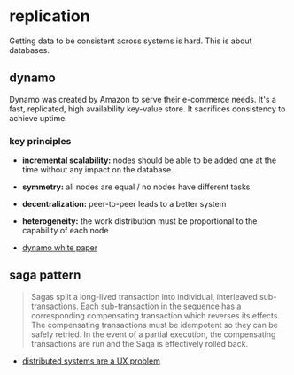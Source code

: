 # replication
Getting data to be consistent across systems is hard. This is about databases.

## dynamo
Dynamo was created by Amazon to serve their e-commerce needs. It's a fast,
replicated, high availability key-value store. It sacrifices consistency to
achieve uptime.

### key principles
- __incremental scalability:__ nodes should be able to be added one at the time
  without any impact on the database.
- __symmetry:__ all nodes are equal / no nodes have different tasks
- __decentralization:__ peer-to-peer leads to a better system
- __heterogeneity:__ the work distribution must be proportional to the
  capability of each node

- [dynamo white paper](http://www.allthingsdistributed.com/files/amazon-dynamo-sosp2007.pdf)

## saga pattern
> Sagas split a long-lived transaction into individual, interleaved
> sub-transactions. Each sub-transaction in the sequence has a corresponding
> compensating transaction which reverses its effects. The compensating
> transactions must be idempotent so they can be safely retried. In the event
> of a partial execution, the compensating transactions are run and the Saga
> is effectively rolled back.

- [distributed systems are a UX problem](http://bravenewgeek.com/distributed-systems-are-a-ux-problem/)
